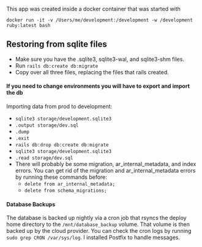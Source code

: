 This app was created inside a docker container that was started with
```
docker run -it -v /Users/me/development:/development -w /development ruby:latest bash
```

## Restoring from sqlite files
- Make sure you have the .sqlite3, sqlite3-wal, and sqlite3-shm files.
- Run `rails db:create db:migrate`
- Copy over all three files, replacing the files that rails created.
#### If you need to change environments you will have to export and import the db
Importing data from prod to development:
- `sqlite3 storage/development.sqlite3`
- `.output storage/dev.sql`
- `.dump`
- `.exit`
- `rails db:drop db:create db:migrate`
- `sqlite3 storage/development.sqlite3`
- `.read storage/dev.sql`
- There will probably be some migration, ar_internal_metadata, and index errors. You can get rid of the migration and ar_internal_metadata errors by running these commands before:
  - `delete from ar_internal_metadata;`
  - `delete from schema_migrations;`
#### Database Backups
The database is backed up nightly via a cron job that rsyncs the deploy home directory to the `/mnt/database_backup` volume. That volume is then backed up by the cloud provider. You can check the cron logs by running `sudo grep CRON /var/sys/log`. I installed Postfix to handle messages.
